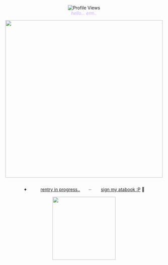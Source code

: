 
<p align="center">
  <img src="https://komarev.com/ghpvc/?username=whspurr&color=7c9b9c" alt="Profile Views"/>
  <br>
  <span style="color:#C9A9FF"><em>hello... erm..</em></span>
</p>


<p align="center">
 <img height="500" src="https://64.media.tumblr.com/5b12e251a19ed4adbf3d927688cceded/f49a59a4ea26fb91-25/s400x600/691c64cc650b860dabeb84e0aa3cc0106d0d3ca5.gifv"/>
</a>
<img height="13" src="https://64.media.tumblr.com/65955db9484d41aa62e3b3a7f90fcaef/840c7653357b2e42-4c/s640x960/5bce111a02d0db246e0080c5655bdf7de782dc28.pnj"/>
<p align="center">
  <p align="center">
    ✦ ㅤㅤㅤ<a href="https://github.com/whspurr">rentry in progress..</a> ㅤ⠀┈　ㅤ <a href="https://hezn1.atabook.org/">sign my atabook :P</a> 🎐

</p>
<p align="center">
  <img src="https://64.media.tumblr.com/836cfcadf0d51eade5dfafbd2f3f7ffc/765481d86c82a26b-7a/s250x400/41f5f28b5722395f15dac827c625801471e8ccfa.gifv" width="200" />
 
</p>
